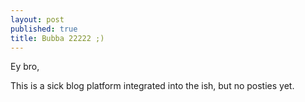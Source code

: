 ```yaml
---
layout: post
published: true
title: Bubba 22222 ;)
---
```


Ey bro,

This is a sick blog platform integrated into the ish, but no posties yet.